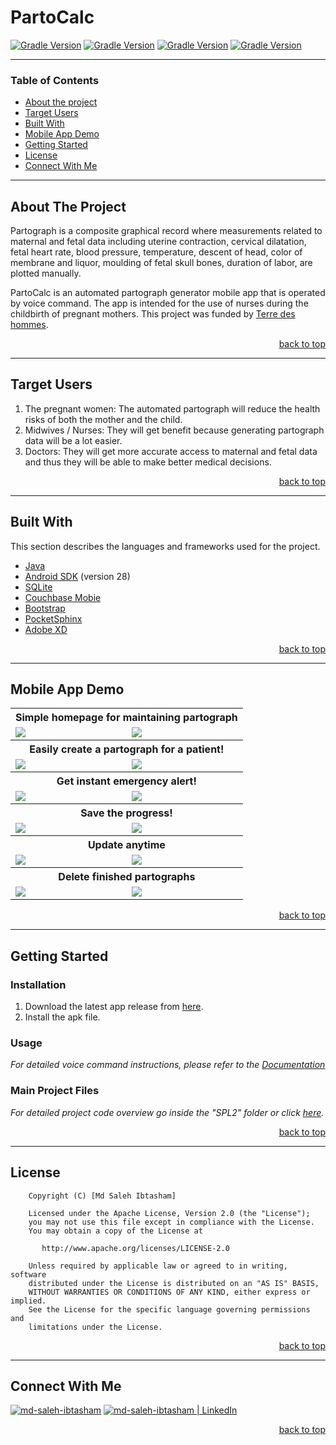 # PartoCalc
[![Gradle Version](https://img.shields.io/badge/platform-Android-blue.svg)](https://developer.android.com/about/versions/pie)
[![Gradle Version](https://img.shields.io/badge/db-Couchbase-orange.svg)](https://www.couchbase.com/products/mobile)
[![Gradle Version](https://img.shields.io/badge/license-Apache%202.0-yellowgreen)](https://www.apache.org/licenses/LICENSE-2.0)
[![Gradle Version](https://img.shields.io/badge/gradle-3.4-green.svg)](https://docs.gradle.org/current/release-notes)

---

### Table of Contents

- [About the project](#about-the-project)
- [Target Users](#target-users)
- [Built With](#built-with)
- [Mobile App Demo](#mobile-app-demo)
- [Getting Started](#getting-started)
- [License](#license)
- [Connect With Me](#connect-with-me)

---

## About The Project

Partograph is a composite graphical record where measurements related to maternal and fetal data including uterine contraction, cervical dilatation, fetal heart rate, blood pressure, temperature, descent of head, color of membrane and liquor, moulding of fetal skull bones, duration of labor, are plotted manually.

PartoCalc is an automated partograph generator mobile app that is operated by voice command. The app is intended for the use of nurses during the childbirth of pregnant mothers. This project was funded by [Terre des hommes](https://www.tdh.ch/en).

<p align="right"><a href="#partocalc">back to top</a></p>

---

## Target Users

1.  The pregnant women: The automated partograph will reduce the health risks of both the mother and the child.
2.  Midwives / Nurses: They will get benefit because generating partograph data will be a lot easier.
3.  Doctors: They will get more accurate access to maternal and fetal data and thus they will be able to make better medical decisions.

<p align="right"><a href="#partocalc">back to top</a></p>

---

## Built With

This section describes the languages and frameworks used for the project.

- [Java](https://www.java.com/en/)
- [Android SDK](https://developer.android.com/about/versions/pie) (version 28)
- [SQLite](https://www.sqlite.org/index.html)
- [Couchbase Mobie](https://www.couchbase.com/products/mobile)
- [Bootstrap](https://getbootstrap.com/docs/3.4/)
- [PocketSphinx](https://github.com/cmusphinx/pocketsphinx)
- [Adobe XD](https://www.adobe.com/products/xd.html)

<p align="right"><a href="#partocalc">back to top</a></p>

---
## Mobile App Demo

<table style="width:100%" class="center">
  <tr>
    <th colspan =  "100%">Simple homepage for maintaining partograph</th>
  </tr>
  <tr>
    <td><img src="Documentation/Demo/image_1.png"/></td>
    <td><img src="Documentation/Demo/image_2.png"/></td>
  </tr>
  <tr>
    <th colspan =  "100%">Easily create a partograph for a patient!</th>
  </tr>
  <tr>
    <td><img src="Documentation/Demo/image_3.png"/></td>
    <td><img src="Documentation/Demo/image_4.png"/></td>
  </tr>
  <tr>
    <th colspan =  "100%">Get instant emergency alert!</th>
  </tr>
  <tr>
    <td><img src="Documentation/Demo/image_5.png"/></td>
    <td><img src="Documentation/Demo/image_6.png"/></td>
  </tr>
  <tr>
    <th colspan =  "100%">Save the progress!</th>
  </tr>
  <tr>
    <td><img src="Documentation/Demo/image_7.png"/></td>
    <td><img src="Documentation/Demo/image_8.png"/></td>
  </tr>
  <tr>
    <th colspan =  "100%">Update anytime</th>
  </tr>
  <tr>
    <td><img src="Documentation/Demo/image_9.png"/></td>
    <td><img src="Documentation/Demo/image_10.png"/></td>
  </tr>
    <tr>
    <th colspan =  "100%">Delete finished partographs</th>
  </tr>
  <tr>
    <td><img src="Documentation/Demo/image_12.png"/></td>
    <td><img src="Documentation/Demo/image_13.png"/></td>
  </tr>
</table>

<p align="right"><a href="#partocalc">back to top</a></p>

---

## Getting Started
### Installation

1. Download the latest app release from [here](https://github.com/Saleh-Ibtasham/PartoCalc/releases/tag/v2.0).
2. Install the apk file.

### Usage

*For detailed voice command instructions, please refer to the [Documentation](https://github.com/Saleh-Ibtasham/PartoCalc/blob/master/Documentation/PartoCalc%20User%20Manual%20v2.pdf)*

### Main Project Files
*For detailed project code overview go inside the "SPL2" folder or click [here](https://github.com/Saleh-Ibtasham/PartoCalc/tree/master/SPL2).*

<p align="right"><a href="#partocalc">back to top</a></p>

---

## License

```
    Copyright (C) [Md Saleh Ibtasham]

    Licensed under the Apache License, Version 2.0 (the "License");
    you may not use this file except in compliance with the License.
    You may obtain a copy of the License at

       http://www.apache.org/licenses/LICENSE-2.0

    Unless required by applicable law or agreed to in writing, software
    distributed under the License is distributed on an "AS IS" BASIS,
    WITHOUT WARRANTIES OR CONDITIONS OF ANY KIND, either express or implied.
    See the License for the specific language governing permissions and
    limitations under the License.
```

<p align="right"><a href="#partocalc">back to top</a></p>

---

## Connect With Me

[<img alt="md-saleh-ibtasham" src="https://img.shields.io/badge/website-000000?style=for-the-badge&logoColor=white" />][website]
[<img alt="md-saleh-ibtasham | LinkedIn" src="https://img.shields.io/badge/LinkedIn-0077B5?style=for-the-badge&logo=linkedin&logoColor=white" />][linkedin]

<p align="right"><a href="#partocalc">back to top</a></p>


[website]: https://sites.google.com/view/md-saleh-ibtasham/home
[linkedin]: https://www.linkedin.com/in/saleh-ibtasham/